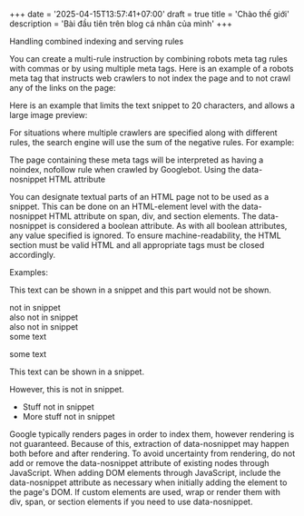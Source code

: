 +++
date = '2025-04-15T13:57:41+07:00'
draft = true
title = 'Chào thế giới'
description = 'Bài đầu tiên trên blog cá nhân của mình'
+++

Handling combined indexing and serving rules

You can create a multi-rule instruction by combining robots meta tag rules with commas or by using multiple meta tags. Here is an example of a robots meta tag that instructs web crawlers to not index the page and to not crawl any of the links on the page:

Here is an example that limits the text snippet to 20 characters, and allows a large image preview:

<meta name="robots" content="max-snippet:20, max-image-preview:large">

For situations where multiple crawlers are specified along with different rules, the search engine will use the sum of the negative rules. For example:

<meta name="robots" content="nofollow">
<meta name="googlebot" content="noindex">

The page containing these meta tags will be interpreted as having a noindex, nofollow rule when crawled by Googlebot.
Using the data-nosnippet HTML attribute

You can designate textual parts of an HTML page not to be used as a snippet. This can be done on an HTML-element level with the data-nosnippet HTML attribute on span, div, and section elements. The data-nosnippet is considered a boolean attribute. As with all boolean attributes, any value specified is ignored. To ensure machine-readability, the HTML section must be valid HTML and all appropriate tags must be closed accordingly.

Examples:

<p>This text can be shown in a snippet
<span data-nosnippet>and this part would not be shown</span>.</p>

<div data-nosnippet>not in snippet</div>
<div data-nosnippet="true">also not in snippet</div>
<div data-nosnippet="false">also not in snippet</div>
<!-- all values are ignored -->

<div data-nosnippet>some text</html>
<!-- unclosed "div" will include all content afterwards -->

<mytag data-nosnippet>some text</mytag>
<!-- NOT VALID: not a span, div, or section -->

<p>This text can be shown in a snippet.</p>
<div data-nosnippet>
<p>However, this is not in snippet.</p>
<ul>
  <li>Stuff not in snippet</li>
  <li>More stuff not in snippet</li>
</ul>
</div>

Google typically renders pages in order to index them, however rendering is not guaranteed. Because of this, extraction of data-nosnippet may happen both before and after rendering. To avoid uncertainty from rendering, do not add or remove the data-nosnippet attribute of existing nodes through JavaScript. When adding DOM elements through JavaScript, include the data-nosnippet attribute as necessary when initially adding the element to the page's DOM. If custom elements are used, wrap or render them with div, span, or section elements if you need to use data-nosnippet. 
